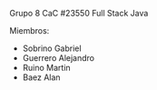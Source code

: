 Grupo 8 CaC #23550 Full Stack Java

Miembros:
- Sobrino Gabriel
- Guerrero Alejandro 
- Ruino Martin
- Baez Alan
